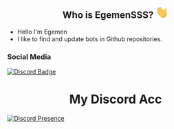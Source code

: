 <h2 align="center">Who is EgemenSSS? <img src="https://github.com/YadneshKhode/Hi.gif/blob/main/Hi.gif" width="30px"> </h2>

- Hello I'm Egemen
- I like to find and update bots in Github repositories.

<h3> Social Media </h3>

[![Discord Badge](https://img.shields.io/badge/Instagram%20-171515.svg?&amp;style=for-the-badge&amp;logo=instagram&amp;logoColor=dark)](https://www.instagram.com/egemen.sener/)

<h1 align="center"> My Discord Acc </h1>

[![Discord Presence](https://lanyard.cnrad.dev/api/714803354055737366)](https://discord.com/users/714803354055737366)
